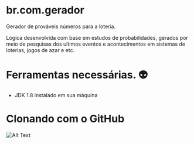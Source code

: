 # br.com.gerador
Gerador de prováveis números para a loteria.


Lógica desenvolvida com base em estudos de probabilidades, gerados por meio de pesquisas dos ultimos eventos e acontecimentos em sistemas de loterias, jogos de azar e etc.  

# Ferramentas necessárias.  :alien:
- JDK 1.8 instalado em sua máquina 

# Clonando com o GitHub
![Alt Text](https://github.com/PedroHenriGomes/br.com.gerador/tree/master/img/img1.png)
